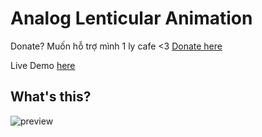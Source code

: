 # Analog Lenticular Animation

Donate? Muốn hỗ trợ mình 1 ly cafe <3 [Donate here](https://github.com/HoangTran0410/HoangTran0410/blob/main/DONATE.md)

Live Demo [here](https://hoangtran0410.github.io/analog-lenticular-animation/)

## What's this?

![preview](assets/preview.gif)

